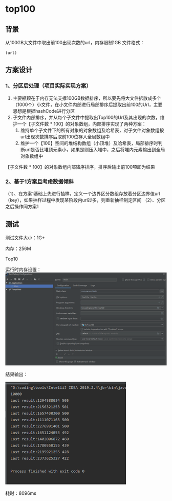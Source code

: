 # top100
## 背景
从100GB大文件中取出前100出现次数的url，内存限制1GB
文件格式：

```
(url)
```




## 方案设计
### 1、分区后处理（项目实际实现方案）

1. 主要瓶颈在于内存无法支撑100GB数据排序，所以要先将大文件拆散成多个（1000个）小文件，在小文件内部进行局部排序后提取出前100的Url，主要思想是根据hashCode进行分区
2. 子文件内部排序，并从每个子文件中提取出Top100的Url及其出现的次数，维护一个【子文件数 * 100】的对象数组，内部排序实现了两种方案：
   1. 维持单个子文件下的所有对象的对象数组及哈希表，对子文件对象数组按url出现次数排序后取前100位存入全局数组中
   2. 维护一个【100】空间的堆结构数组（小顶堆）及哈希表，局部排序时判断url是否比堆顶元素小，如果是则压入堆中，之后将堆内元素输出到全局对象数组中



【子文件数 * 100】的对象数组内部降序排序，排序后输出前100项即为结果

### 2、基于1方案且考虑数据倾斜

（1）、在方案1基础上先进行抽样，定义一个边界区分数组存放着分区边界值url（key），如果抽样过程中发现某阶段内url过多，则重新抽样制定区间
（2）、分区之后操作同方案1



## 测试

测试文件大小：1G+

内存：256M

Top10



运行时内存设置：
![img0](resource\img\img0.png)



结果输出：

![result](resource\img\result.png)



耗时：8096ms